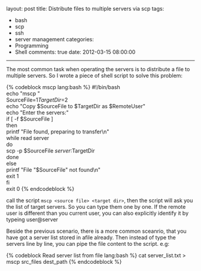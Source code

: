 layout: post
title: Distribute files to multiple servers via scp
tags:
  - bash
  - scp
  - ssh
  - server management
categories:
  - Programming
  - Shell
comments: true
date: 2012-03-15 08:00:00
---
The most common task when operating the servers is to distribute a file to multiple servers.
So I wrote a piece of shell script to solve this problem:

{% codeblock mscp lang:bash %}
#!/bin/bash  
echo "mscp <source file> <target dir>"  
SourceFile=$1  
TargetDir=$2  
echo "Copy $SourceFile to $TargetDir as $RemoteUser"  
echo "Enter the servers:"  
if [ -f $SourceFile ]  
then  
  printf "File found, preparing to transfer\n"  
  while read server  
  do  
  scp -p $SourceFile ${server}:$TargetDir  
  done  
else  
  printf "File \"$SourceFile\" not found\n"  
  exit 1  
fi  
exit 0
{% endcodeblock %}

call the script `mscp <source file> <target dir>`, then the script will ask you the list of target servers. So you can type them one by one. If the remote user is different than you current user, you can also explicitly identify it by typeing user@server

Beside the previous scenario, there is a more common sceanrio, that you have got a server list stored in afile already. Then instead of type the servers line by line, you can pipe the file content to the script.
e.g:

{% codeblock Read server list from file lang:bash %}
cat server_list.txt > mscp src_files dest_path
{% endcodeblock %}
